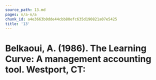 ```yaml
---
source_path: 13.md
pages: n/a-n/a
chunk_id: a4e3663b0dde44cbb80efc635d190821a07e5425
title: '13'
---
```

# Belkaoui, A. (1986). The Learning Curve: A management accounting tool. Westport, CT:
